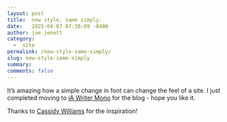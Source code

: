 ```yaml
---
layout: post
title:  new style, same simply.
date:   2025-04-07 07:38:09 -0400
author: joe jenett
category:
  -  site
permalink: /new-style-same-simply/
slug: new-style-same-simply
summary: 
comments: false
---
```

<p>
It’s amazing how a simple change in font can change the feel of a site. I just completed moving to <a title="iA Writer has three custom made writing fonts that are available for download" href="https://ia.net/topics/a-typographic-christmas">iA Writer Mono</a> for the blog - hope you like it.
</p>
<p>
Thanks to <a href="https://cassidoo.co/">Cassidy Williams</a> for the inspiration!
</p>
<p>
<a style="display:none;" href="https://brid.gy/publish/mastodon"><small>(cross-posted to mastodon)</small></a>
</p>